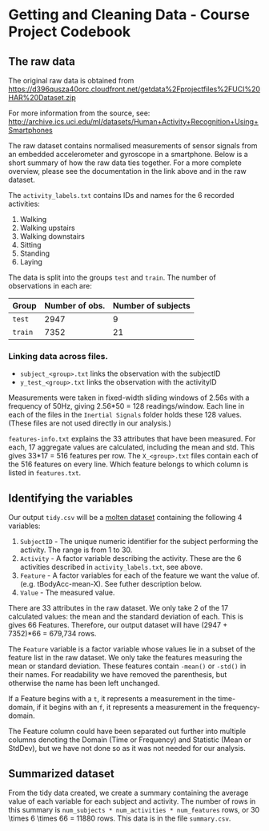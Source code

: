 Getting and Cleaning Data - Course Project Codebook
===================================================

The raw data
-----------
The original raw data is obtained from https://d396qusza40orc.cloudfront.net/getdata%2Fprojectfiles%2FUCI%20HAR%20Dataset.zip

For more information from the source, see: http://archive.ics.uci.edu/ml/datasets/Human+Activity+Recognition+Using+Smartphones

The raw dataset contains normalised measurements of sensor signals from an
embedded accelerometer and gyroscope in a smartphone. Below is a short summary of
how the raw data ties together. For a more complete overview, please see the
documentation in the link above and in the raw dataset.

The `activity_labels.txt` contains IDs and names for the 6 recorded activities:

1. Walking
2. Walking upstairs
3. Walking downstairs
4. Sitting
5. Standing
5. Laying

The data is split into the groups `test` and `train`. The number of observations in each are:

Group  | Number of obs. | Number of subjects
-------|----------------|-------------------
`test` | 2947           | 9
`train`| 7352           | 21


### Linking data across files.

- `subject_<group>.txt` links the observation with the subjectID
- `y_test_<group>.txt` links the observation with the activityID

Measurements were taken in fixed-width sliding windows of 2.56s with a frequency
of 50Hz, giving 2.56*50 = 128 readings/window. Each line in each of the files in
the `Inertial Signals` folder holds these 128 values. (These files are not used
directly in our analysis.)

`features-info.txt` explains the 33 attributes that have been measured. For each,
17 aggregate values are calculated, including the mean and std. This gives
33*17 = 516 features per row. The `X_<group>.txt` files contain each of the 516
features on every line. Which feature belongs to which column is listed in
`features.txt`.

Identifying the variables
-------------------------
Our output `tidy.csv` will be a [molten dataset](http://vita.had.co.nz/papers/tidy-data.pdf)
containing the following 4 variables:

1. `SubjectID` - The unique numeric identifier for the subject performing the activity.
                The range is from 1 to 30.
2. `Activity` - A factor variable describing the activity. These are the 6
                activities described in `activity_labels.txt`, see above.
3. `Feature` - A factor variables for each of the feature we want the value of.
               (e.g. tBodyAcc-mean-X). See futher description below.
4. `Value` - The measured value.

There are 33 attributes in the raw dataset. We only take 2 of the 17 calculated
values: the mean and the standard deviation of each. This is gives 66 Features.
Therefore, our output dataset will have (2947 + 7352)*66 = 679,734 rows.

The `Feature` variable is a factor variable whose values lie in a subset of the
feature list in the raw dataset. We only take the features measuring the mean or
standard deviation. These features contain `-mean()` or `-std()` in their names.
For readability we have removed the parenthesis, but otherwise the name has been
left unchanged.

If a Feature begins with a `t`, it represents a measurement in the time-domain,
if it begins with an `f`, it represents a measurement in the frequency-domain.

The Feature column could have been separated out further into multiple columns
denoting the Domain (Time or Frequency) and Statistic (Mean or StdDev), but we
have not done so as it was not needed for our analysis.

Summarized dataset
------------------
From the tidy data created, we create a summary containing the average value of
each variable for each subject and activity. The number of rows in this summary
is `num_subjects * num_activities * num_features` rows, or 
30 \times 6 \times 66 = 11880 rows. This data is in the file `summary.csv`.
